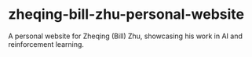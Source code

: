 # zheqing-bill-zhu-personal-website
A personal website for Zheqing (Bill) Zhu, showcasing his work in AI and reinforcement learning.
